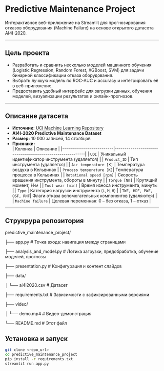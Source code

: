 # Predictive Maintenance Project

Интерактивное веб-приложение на Streamlit для прогнозирования отказов оборудования (Machine Failure) на основе открытого датасета AI4I-2020.  

---

## Цель проекта

- Разработать и сравнить несколько моделей машинного обучения (Logistic Regression, Random Forest, XGBoost, SVM) для задачи бинарной классификации отказа оборудования.  
- Выбрать лучшую модель по ROC-AUC и accuracy и интегрировать её в веб-приложение.  
- Предоставить удобный интерфейс для загрузки данных, обучения моделей, визуализации результатов и онлайн-прогнозов.

---

## Описание датасета

- **Источник:** [UCI Machine Learning Repository](https://archive.ics.uci.edu/dataset/601/predictive+maintenance+dataset)  
- **AI4I-2020 Predictive Maintenance Dataset**  
- **Размер:** 10 000 записей, 14 столбцов  
- **Признаки:**  
  | Колонка                  | Описание                                                  |
  |--------------------------|-----------------------------------------------------------|
  | `UDI`                    | Уникальный идентификатор инструмента (удаляется)         |
  | `Product_ID`             | Тип инструмента (удаляется)                               |
  | `Air temperature [K]`    | Температура воздуха в Кельвинах                         |
  | `Process temperature [K]`| Температура процесса в Кельвинах                        |
  | `Rotational speed [rpm]` | Скорость вращения инструмента, обороты в минуту         |
  | `Torque [Nm]`            | Крутящий момент, Н·м                                     |
  | `Tool wear [min]`        | Время износа инструмента, минуты                         |
  | `Type`                   | Категория нагрузки инструмента (`L`, `M`, `H`)           |
  | `TWF, HDF, PWF, OSF, RNF`| Флаги отказа вспомогательных компонентов (удаляются)     |
  | `Machine failure`        | Целевая переменная: 0 – без отказа, 1 – отказ             |

---

## Струкрура репозитория
predictive_maintenance_project/

├── app.py                # Точка входа: навигация между страницами

├── analysis_and_model.py # Логика загрузки, предобработка, обучение моделей, прогнозы

├── presentation.py       # Конфигурация и контент слайдов

├── data/

│   └── ai4i2020.csv      # Датасет

├── requirements.txt      # Зависимости с зафиксированными версиями

├── video/

│   └── demo.mp4          # Видео-демонстрация

└── README.md             # Этот файл

## Установка и запуск
```bash
git clone <repo_url>
cd predictive_maintenance_project
pip install -r requirements.txt
streamlit run app.py
